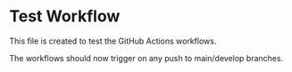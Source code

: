 # Test Workflow

This file is created to test the GitHub Actions workflows.

The workflows should now trigger on any push to main/develop branches. 